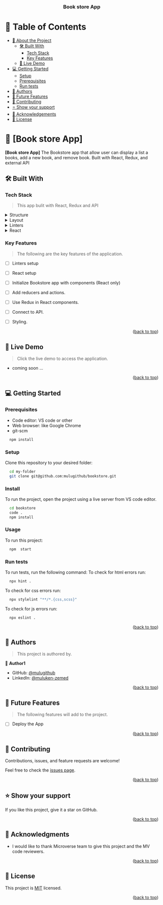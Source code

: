 <div align="center">

  <h3><b>Book store App</b></h3>

</div>
<!-- TABLE OF CONTENTS -->

# 📗 Table of Contents

- [📖 About the Project](#about-project)
  - [🛠 Built With](#built-with)
    - [Tech Stack](#tech-stack)
    - [Key Features](#key-features)
  - [🚀 Live Demo](#live-demo)
- [💻 Getting Started](#getting-started)
  - [Setup](#setup)
  - [Prerequisites](#prerequisites)
  - [Run tests](#run-tests)
- [👥 Authors](#authors)
- [🔭 Future Features](#future-features)
- [🤝 Contributing](#contributing)
- [⭐️ Show your support](#support)
- [🙏 Acknowledgements](#acknowledgements)
- [📝 License](#license)

<!-- PROJECT DESCRIPTION -->

# 📖 [Book store App] <a name="about-project"></a>

**[Book store App]** The Bookstore app that allow user can display a list a books, add a new book, and remove book. Built with React, Redux, and external API

## 🛠 Built With <a name="built-with"></a>

### Tech Stack <a name="tech-stack"></a>

> This app bulit with React, Redux and API
<details>
  <summary>Structure</summary>
  <ul>
    <li><a href="https://developer.mozilla.org/en-US/docs/Web/HTML">HTML</a></li>
  </ul>
</details>

<details>
  <summary>Layout</summary>
  <ul>
    <li><a href="https://developer.mozilla.org/en-US/docs/Web/css">CSS</a></li>
  </ul>
</details>

<details>
<summary>Linters</summary>
  <ul>
    <li><a href="https://www.stylelint.io/">stylelint</a></li>
    <li><a href="https://www.eslint.org/">eslint</a></li>
  </ul>
</details>

<details>
<summary>React</summary>
  <ul>
    <li><a href="https://react.dev/">React</a></li>
  </ul>
</details>

<!-- Features -->

### Key Features <a name="key-features"></a>

> The following are the key features of the application.

- [ ]  Linters setup
- [ ]  React setup
- [ ]  Initialize Bookstore app with components (React only)
- [ ]  Add reducers and actions.
- [ ]  Use Redux in React components.
- [ ]  Connect to API.
- [ ]  Styling.


<p align="right">(<a href="#readme-top">back to top</a>)</p>

<!-- LIVE DEMO -->

## 🚀 Live Demo <a name="live-demo"></a>

> Click the live demo to access the application.
- coming soon ...

<p align="right">(<a href="#readme-top">back to top</a>)</p>

<!-- GETTING STARTED -->

## 💻 Getting Started <a name="getting-started"></a>

### Prerequisites

- Code editor: VS code or other
- Web browser: like Google Chrome
- git-scm
```sh
  npm install
```

### Setup

Clone this repository to your desired folder:
```sh
  cd my-folder
  git clone git@github.com:mulugithub/bookstore.git
```

### Install

To run the project, open the project using a live server from VS code editor.
```sh
  cd bookstore
  code .
  npm install
```

### Usage
To run this project:
```sh
  npm  start
```
### Run tests
To run tests, run the following command:
To check for html errors run:
```sh
  npx hint .
```
To check for css errors run:
```sh
  npx stylelint "**/*.{css,scss}"
```
To check for js errors run:
```sh
  npx eslint .
```

<p align="right">(<a href="#readme-top">back to top</a>)</p>

<!-- AUTHORS -->

## 👥 Authors <a name="authors"></a>

> This project is authored by.

👤 **Author1**

- GitHub: [@mulugithub](https://github.com/mulugithub)
- LinkedIn: [@muluken-zemed](https://www.linkedin.com/in/muluken-zemed-2b6a38167/)


<p align="right">(<a href="#readme-top">back to top</a>)</p>

<!-- FUTURE FEATURES -->

## 🔭 Future Features <a name="future-features"></a>

> The following features will add to the project.
- [ ]  Deploy the App

<p align="right">(<a href="#readme-top">back to top</a>)</p>
<!-- CONTRIBUTING -->

## 🤝 Contributing <a name="contributing"></a>

Contributions, issues, and feature requests are welcome!

Feel free to check the [issues page](../../issues/).

<p align="right">(<a href="#readme-top">back to top</a>)</p>

<!-- SUPPORT -->

## ⭐️ Show your support <a name="support"></a>

If you like this project, give it a star on GitHub.

<p align="right">(<a href="#readme-top">back to top</a>)</p>

<!-- ACKNOWLEDGEMENTS -->

## 🙏 Acknowledgments <a name="acknowledgements"></a>

- I would like to thank Microverse team to give this project and the MV code reviewers.

<p align="right">(<a href="#readme-top">back to top</a>)</p>

<!-- LICENSE -->

## 📝 License <a name="license"></a>

This project is [MIT](./LICENSE) licensed.

<p align="right">(<a href="#readme-top">back to top</a>)</p>
